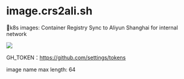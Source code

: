 # image.crs2ali.sh
💪k8s images: Container Registry Sync to Aliyun Shanghai for internal network

[![][travis img]][travis]

GH_TOKEN：<https://github.com/settings/tokens>

image name max length: 64


[travis]:https://travis-ci.org/ShaneKing/image.crs2ali.sh
[travis img]:https://travis-ci.org/ShaneKing/image.crs2ali.sh.svg?branch=mirror

